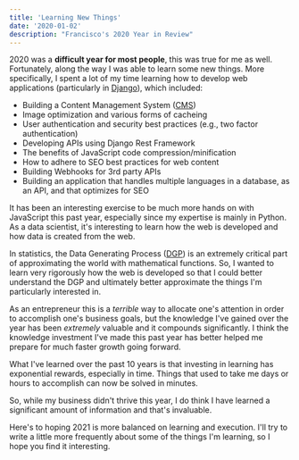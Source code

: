 ```yaml
---
title: 'Learning New Things'
date: '2020-01-02'
description: "Francisco's 2020 Year in Review"
---
```


2020 was a **difficult year for most people**, this was true for me as well. Fortunately, along the way I was able to learn some new things. More specifically, I spent a lot of my time learning how to develop web applications (particularly in <a href="https://www.djangoproject.com/">Django</a>), which included:

- Building a Content Management System (<a href="https://en.wikipedia.org/wiki/Content_management_system">CMS</a>)
- Image optimization and various forms of cacheing
- User authentication and security best practices (e.g., two factor authentication)
- Developing APIs using Django Rest Framework
- The benefits of JavaScript code compression/minification
- How to adhere to SEO best practices for web content
- Building Webhooks for 3rd party APIs
- Building an application that handles multiple languages in a database, as an API, and that optimizes for SEO

It has been an interesting exercise to be much more hands on with JavaScript this past year, especially since my expertise is mainly in Python. As a data scientist, it's interesting to learn how the web is developed and how data is created from the web.

In statistics, the Data Generating Process (<a href="https://en.wikipedia.org/wiki/Data_generating_process">DGP</a>) is an extremely critical part of approximating the world with mathematical functions. So, I wanted to learn very rigorously how the web is developed so that I could better understand the DGP and ultimately better approximate the things I'm particularly interested in.

As an entrepreneur this is a *terrible* way to allocate one's attention in order to accomplish one's business goals, but the knowledge I've gained over the year has been *extremely* valuable and it compounds significantly. I think the knowledge investment I've made this past year has better helped me prepare for much faster growth going forward.

What I've learned over the past 10 years is that investing in learning has exponential rewards, especially in time. Things that used to take me days or hours to accomplish can now be solved in minutes.

So, while my business didn't thrive this year, I do think I have learned a significant amount of information and that's invaluable.

Here's to hoping 2021 is more balanced on learning and execution. I'll try to write a little more frequently about some of the things I'm learning, so I hope you find it interesting.